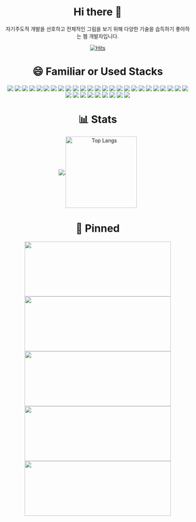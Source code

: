 
<!--
**kkn1125/kkn1125** is a ✨ _special_ ✨ repository because its `README.md` (this file) appears on your GitHub profile.

Here are some ideas to get you started:

- 🔭 I’m currently working on ...
- 🌱 I’m currently learning ...
- 👯 I’m looking to collaborate on ...
- 🤔 I’m looking for help with ...
- 💬 Ask me about ...
- 📫 How to reach me: ...
- 😄 Pronouns: ...
- ⚡ Fun fact: ...
-->

<h1 align="center">Hi there 👋</h1>

<p align="center">자기주도적 개발을 선호하고 전체적인 그림을 보기 위해 다양한 기술을 습득하기 좋아하는 웹 개발자입니다.</p>

<div align="center">
  
[![Hits](https://hits.seeyoufarm.com/api/count/incr/badge.svg?url=https%3A%2F%2Fgithub.com%2Fkkn1125%2F&count_bg=%23B8852F&title_bg=%23EE4646&icon=smugmug.svg&icon_color=%23FFFFFF&title=hits&edge_flat=true)](https://hits.seeyoufarm.com)
  
</div>

<h1 align="center">😄 Familiar or Used Stacks</h1>
<p align="center">
  <img align="center" src="https://img.shields.io/badge/HTML5-E34F26?style=flat-square&logo=HTML5&logoColor=white"/>
  <img align="center" src="https://img.shields.io/badge/CSS3-1572B6?style=flat-square&logo=CSS3&logoColor=white"/>
  <img align="center" src="https://img.shields.io/badge/JavaScript-F7DF1E?style=flat-square&logo=JavaScript&logoColor=white"/>
  <img align="center" src="https://img.shields.io/badge/Python-407dae?style=flat-square&logo=Python&logoColor=white"/>
  <img align="center" src="https://img.shields.io/badge/Django-0c4b33?style=flat-square&logo=Django&logoColor=white"/>
  <img align="center" src="https://img.shields.io/badge/Java-007396?style=flat-square&logo=Java&logoColor=white"/>
  <img align="center" src="https://img.shields.io/badge/Spring-6DB33F?style=flat-square&logo=Spring&logoColor=white"/>
  <img align="center" src="https://img.shields.io/badge/Spring%20Boot-6DB33F?style=flat-square&logo=Spring%20Boot&logoColor=white"/>
  <img align="center" src="https://img.shields.io/badge/React-61DAFB?style=flat-square&logo=React&logoColor=white"/>
  <img align="center" src="https://img.shields.io/badge/Next-black?style=flat-square&logo=Next.js&logoColor=ffffff"/>
  <img align="center" src="https://img.shields.io/badge/Redux-purple?style=flat-square&logo=Redux&logoColor=white"/>
  <img align="center" src="https://img.shields.io/badge/Vue.js-4FC08D?style=flat-square&logo=Vue.js&logoColor=white"/>
  <img align="center" src="https://img.shields.io/badge/Svelte-FF3E00?style=flat-square&logo=Svelte&logoColor=white"/>
  <img align="center" src="https://img.shields.io/badge/GitHub-181717?style=flat-square&logo=GitHub&logoColor=white"/>
  <img align="center" src="https://img.shields.io/badge/Apache%20Maven-C71A36?style=flat-square&logo=Apache%20Maven&logoColor=white"/>
  <img align="center" src="https://img.shields.io/badge/Socket.io-010101?style=flat-square&logo=Socket.io&logoColor=white"/>
  <img align="center" src="https://img.shields.io/badge/WebRTC-333333?style=flat-square&logo=WebRTC&logoColor=white"/>
  <img align="center" src="https://img.shields.io/badge/JWT-333333?style=flat-square&logo=JSON%20Web%20Tokens&logoColor=white"/>
  <img align="center" src="https://img.shields.io/badge/MUI-007FFF?style=flat-square&logo=MUI&logoColor=white"/>
  <img align="center" src="https://img.shields.io/badge/ANTD-0170FE?style=flat-square&logo=Ant%20Design&logoColor=white"/>
  <img align="center" src="https://img.shields.io/badge/MongoDB-47A248?style=flat-square&logo=MongoDB&logoColor=white"/>
  <img align="center" src="https://img.shields.io/badge/GraphQL-E10098?style=flat-square&logo=GraphQL&logoColor=white"/>
  <img align="center" src="https://img.shields.io/badge/Semantic%20UI%20React-35BDB2?style=flat-square&logo=Semantic%20UI%20React&logoColor=white"/>
  <img align="center" src="https://img.shields.io/badge/Node.js-339933?style=flat-square&logo=Node.js&logoColor=white"/>
  <img align="center" src="https://img.shields.io/badge/Express-000000?style=flat-square&logo=Express&logoColor=white"/>
  <img align="center" src="https://img.shields.io/badge/TypeScript-3178C6?style=flat-square&logo=TypeScript&logoColor=white"/>
  <img align="center" src="https://img.shields.io/badge/Shell-FFD500?style=flat-square&logo=Shell&logoColor=white"/>
  <img align="center" src="https://img.shields.io/badge/Gatsby-663399?style=flat-square&logo=Gatsby&logoColor=white"/>
  <img align="center" src="https://img.shields.io/badge/Blockchain-121D33?style=flat-square&logo=Blockchain.com&logoColor=white"/>
  <img align="center" src="https://img.shields.io/badge/Jest-C21325?style=flat-square&logo=Jest&logoColor=white"/>
  <img align="center" src="https://img.shields.io/badge/Chocolatey-80B5E3?style=flat-square&logo=Chocolatey&logoColor=white"/>
  <img align="center" src="https://img.shields.io/badge/IPFS-65C2CB?style=flat-square&logo=IPFS&logoColor=white"/>
  <img align="center" src="https://img.shields.io/badge/Web3.js-F16822?style=flat-square&logo=Web3.js&logoColor=white"/>
  <img align="center" src="https://img.shields.io/badge/Docker-2496ED?style=flat-square&logo=Docker&logoColor=white"/>
</p>

<h1 align="center">📊 Stats</h1>
<p align="center">
  <a href="https://github.com/kkn1125/github-readme-stats">
    <img align="center" src="https://github-readme-stats.vercel.app/api?username=kkn1125&show_icons=true&theme=cobalt&locale=kr" />
  </a>
  <a href="https://github.com/kkn1125/github-readme-stats">
    <img align="center" alt="Top Langs" src="https://github-readme-stats.vercel.app/api/top-langs/?username=kkn1125&layout=compact&theme=cobalt&locale=kr" height="195" />
  </a>
  
</p>

<h1 align="center">📌 Pinned</h1>
<p align="center">
  <a href="https://github.com/kkn1125/mkDocumentifyJS">
    <img height="150" width="400" align="center" src="https://github-readme-stats.vercel.app/api/pin/?username=kkn1125&show_owner=true&repo=mkDocumentifyJS" />
  </a>
  <a href="https://github.com/kkn1125/treeparser">
    <img height="150" width="400" align="center" src="https://github-readme-stats.vercel.app/api/pin/?username=kkn1125&show_owner=true&repo=treeparser" />
  </a>
  <a href="https://github.com/kkn1125/kkn1125.github.io">
    <img height="150" width="400" align="center" src="https://github-readme-stats.vercel.app/api/pin/?username=kkn1125&show_owner=true&repo=kkn1125.github.io" />
  </a>
  <a href="https://github.com/kkn1125/project-django">
    <img height="150" width="400" align="center" src="https://github-readme-stats.vercel.app/api/pin/?username=kkn1125&show_owner=true&repo=project-django" />
  </a>
<!--   <a href="https://github.com/kkn1125/penli">
    <img align="center" src="https://github-readme-stats.vercel.app/api/pin/?username=kkn1125&show_owner=true&repo=penli" />
  </a> -->
  <a href="https://github.com/kkn1125/typer">
    <img height="150" width="400" align="center" src="https://github-readme-stats.vercel.app/api/pin/?username=kkn1125&show_owner=true&repo=typer" />
  </a>
<!--   <a href="https://github.com/kkn1125/solitaire">
    <img align="center" src="https://github-readme-stats.vercel.app/api/pin/?username=kkn1125&show_owner=true&repo=solitaire" />
  </a> -->
</p>
